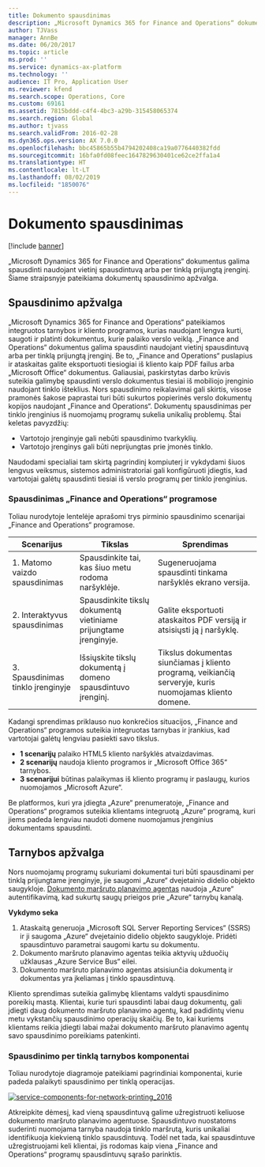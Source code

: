 ```yaml
---
title: Dokumento spausdinimas
description: „Microsoft Dynamics 365 for Finance and Operations“ dokumentus galima spausdinti naudojant vietinį spausdintuvą arba per tinklą prijungtą įrenginį. Šiame straipsnyje pateikiama dokumentų spausdinimo apžvalga.
author: TJVass
manager: AnnBe
ms.date: 06/20/2017
ms.topic: article
ms.prod: ''
ms.service: dynamics-ax-platform
ms.technology: ''
audience: IT Pro, Application User
ms.reviewer: kfend
ms.search.scope: Operations, Core
ms.custom: 69161
ms.assetid: 7815bddd-c4f4-4bc3-a29b-315458065374
ms.search.region: Global
ms.author: tjvass
ms.search.validFrom: 2016-02-28
ms.dyn365.ops.version: AX 7.0.0
ms.openlocfilehash: bbc45865b55b4794202408ca19a0776440382fdd
ms.sourcegitcommit: 16bfa0fd08feec1647829630401ce62ce2ffa1a4
ms.translationtype: HT
ms.contentlocale: lt-LT
ms.lasthandoff: 08/02/2019
ms.locfileid: "1850076"
---
```

# <a name="document-printing"></a>Dokumento spausdinimas

[!include [banner](../includes/banner.md)]

„Microsoft Dynamics 365 for Finance and Operations“ dokumentus galima spausdinti naudojant vietinį spausdintuvą arba per tinklą prijungtą įrenginį. Šiame straipsnyje pateikiama dokumentų spausdinimo apžvalga.

## <a name="printing-overview"></a>Spausdinimo apžvalga

„Microsoft Dynamics 365 for Finance and Operations“ pateikiamos integruotos tarnybos ir kliento programos, kurias naudojant lengva kurti, saugoti ir platinti dokumentus, kurie palaiko verslo veiklą. „Finance and Operations“ dokumentus galima spausdinti naudojant vietinį spausdintuvą arba per tinklą prijungtą įrenginį. Be to, „Finance and Operations“ puslapius ir ataskaitas galite eksportuoti tiesiogiai iš kliento kaip PDF failus arba „Microsoft Office“ dokumentus. Galiausiai, paskirstytas darbo krūvis suteikia galimybę spausdinti verslo dokumentus tiesiai iš mobiliojo įrenginio naudojant tinklo išteklius. Nors spausdinimo reikalavimai gali skirtis, visose pramonės šakose paprastai turi būti sukurtos popierinės verslo dokumentų kopijos naudojant „Finance and Operations“. Dokumentų spausdinimas per tinklo įrenginius iš nuomojamų programų sukelia unikalių problemų. Štai keletas pavyzdžių:

- Vartotojo įrenginyje gali nebūti spausdinimo tvarkyklių.
- Vartotojo įrenginys gali būti neprijungtas prie įmonės tinklo.

Naudodami specialiai tam skirtą pagrindinį kompiuterį ir vykdydami šiuos lengvus veiksmus, sistemos administratoriai gali konfigūruoti įdiegtis, kad vartotojai galėtų spausdinti tiesiai iš verslo programų per tinklo įrenginius.

### <a name="printing-scenarios-in-finance-and-operations-applications"></a>Spausdinimas „Finance and Operations“ programose

Toliau nurodytoje lentelėje aprašomi trys pirminio spausdinimo scenarijai „Finance and Operations“ programose.

| Scenarijus                        | Tikslas                                                      | Sprendimas |
|---------------------------------|-----------------------------------------------------------|----------|
| 1. Matomo vaizdo spausdinimas        | Spausdinkite tai, kas šiuo metu rodoma naršyklėje.             | Sugeneruojama spausdinti tinkama naršyklės ekrano versija. |
| 2. Interaktyvus spausdinimas         | Spausdinkite tikslų dokumentą vietiniame prijungtame įrenginyje. | Galite eksportuoti ataskaitos PDF versiją ir atsisiųsti ją į naršyklę. |
| 3. Spausdinimas tinklo įrenginyje | Išsiųskite tikslų dokumentą į domeno spausdintuvo įrenginį.     | Tikslus dokumentas siunčiamas į kliento programą, veikiančią serveryje, kuris nuomojamas kliento domene. |

Kadangi sprendimas priklauso nuo konkrečios situacijos, „Finance and Operations“ programos suteikia integruotas tarnybas ir įrankius, kad vartotojai galėtų lengviau pasiekti savo tikslus.

- **1 scenarijų** palaiko HTML5 kliento naršyklės atvaizdavimas.
- **2 scenarijų** naudoja kliento programos ir „Microsoft Office 365“ tarnybos.
- **3 scenarijui** būtinas palaikymas iš kliento programų ir paslaugų, kurios nuomojamos „Microsoft Azure“.

Be platformos, kuri yra įdiegta „Azure“ prenumeratoje, „Finance and Operations“ programos suteikia klientams integruotą „Azure“ programą, kuri jiems padeda lengviau naudoti domene nuomojamus įrenginius dokumentams spausdinti.

## <a name="service-overview"></a>Tarnybos apžvalga
Nors nuomojamų programų sukuriami dokumentai turi būti spausdinami per tinklą prijungtame įrenginyje, jie saugomi „Azure“ dvejetainio didelio objekto saugykloje. [Dokumento maršruto planavimo agentas](install-document-routing-agent.md) naudoja „Azure“ autentifikavimą, kad sukurtų saugų prieigos prie „Azure“ tarnybų kanalą.

**Vykdymo seka**

1. Ataskaitą generuoja „Microsoft SQL Server Reporting Services“ (SSRS) ir ji saugoma „Azure“ dvejetainio didelio objekto saugykloje. Pridėti spausdintuvo parametrai saugomi kartu su dokumentu.
2. Dokumento maršruto planavimo agentas teikia aktyvių užduočių užklausas „Azure Service Bus“ eilei.
3. Dokumento maršruto planavimo agentas atsisiunčia dokumentą ir dokumentas yra įkeliamas į tinklo spausdintuvą.

Kliento sprendimas suteikia galimybę klientams valdyti spausdinimo poreikių mastą. Klientai, kurie turi spausdinti labai daug dokumentų, gali įdiegti daug dokumento maršruto planavimo agentų, kad padidintų vienu metu vykstančių spausdinimo operacijų skaičių. Be to, kai kuriems klientams reikia įdiegti labai mažai dokumento maršruto planavimo agentų savo spausdinimo poreikiams patenkinti.

### <a name="service-components-for-network-printing"></a>Spausdinimo per tinklą tarnybos komponentai

Toliau nurodytoje diagramoje pateikiami pagrindiniai komponentai, kurie padeda palaikyti spausdinimo per tinklą operacijas.

[![service-components-for-network-printing\_2016](./media/service-components-for-network-printing_2016.png)](./media/service-components-for-network-printing_2016.png)

Atkreipkite dėmesį, kad vieną spausdintuvą galime užregistruoti keliuose dokumento maršruto planavimo agentuose. Spausdintuvo nuostatoms suderinti nuomojama tarnyba naudoja tinklo maršrutą, kuris unikaliai identifikuoja kiekvieną tinklo spausdintuvą. Todėl net tada, kai spausdintuve užregistruojami keli klientai, jis rodomas kaip viena „Finance and Operations“ programų spausdintuvų sąrašo parinktis.
